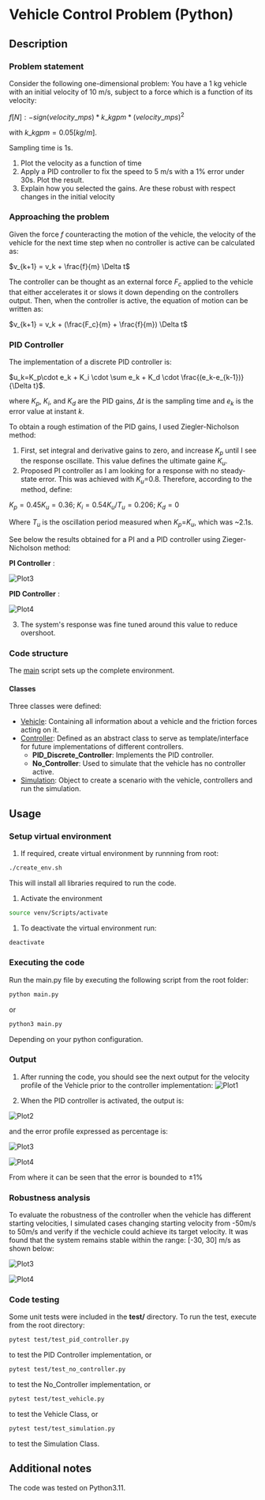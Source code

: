 # Vehicle Control Problem (Python)
## Description
### Problem statement

Consider the following one-dimensional problem:
You have a 1 kg vehicle with an initial velocity of 10 m/s, subject to a force which is a function of its velocity:

$f [N]: -sign(velocity\_mps) * k\_kgpm * (velocity\_mps)^2$ 

with $k\_kgpm = 0.05 [kg/m]$.

Sampling time is 1s.

1. Plot the velocity as a function of time
2. Apply a PID controller to fix the speed to 5 m/s with a 1% error under 30s. Plot the result.
3. Explain how you selected the gains. Are these robust with respect changes in the initial velocity
 
### Approaching the problem

Given the force $f$ counteracting the motion of the vehicle, the velocity of the vehicle for the next time step when no controller is active can be calculated as:

$v_{k+1} = v_k + \frac{f}{m} \Delta t$ 

The controller can be thought as an external force $F_c$ applied to the vehicle that either accelerates it or slows it down depending on the controllers output. Then, when the controller is active, the equation of motion can be written as:

$v_{k+1} = v_k + (\frac{F_c}{m} + \frac{f}{m})  \Delta t$ 

### PID Controller
The implementation of a discrete PID controller is:

$u_k=K_p\cdot e_k + K_i \cdot \sum e_k + K_d \cdot \frac{(e_k-e_{k-1})}{\Delta t}$.

where $K_p$, $K_i$, and $K_d$ are the PID gains, $\Delta t$ is the sampling time and $e_k$ is the error value at instant $k$.

To obtain a rough estimation of the PID gains, I used Ziegler-Nicholson method:

1. First, set integral and derivative gains to zero, and increase $K_p$ until I see the response oscillate. This value defines the ultimate gaine $K_u$.
2. Proposed PI controller as I am looking for a response with no steady-state error. This was achieved with $K_u$=0.8. Therefore, according to the method, define:

$K_p=0.45K_u=0.36$; $K_i=0.54K_u/T_u=0.206$; $K_d=0$

Where $T_u$ is the oscillation period measured when $K_p$=$K_u$, which was ~2.1s.

See below the results obtained for a PI and a PID controller using Zieger-Nicholson method:

**PI Controller** :

![Plot3](output/velocity_profile_PI_ZN.png)

**PID Controller** :

![Plot4](output/velocity_profile_PID_ZN.png)

3. The system's response was fine tuned around this value to reduce overshoot.
   
### Code structure

The [main](main.py) script sets up the complete environment.

#### Classes

Three classes were defined:

* [Vehicle](modules\vehicle.py): Containing all information about a vehicle and the friction forces acting on it.
* [Controller](modules\controller.py): Defined as an abstract class to serve as template/interface for future implementations of different controllers.
  * **PID_Discrete_Controller**: Implements the PID controller.
  * **No_Controller**: Used to simulate that the vehicle has no controller active.
* [Simulation](modules\simulation.py): Object to create a scenario with the vehicle, controllers and run the simulation.

## Usage
### Setup virtual environment
1. If required, create virtual environment by runnning from root:
```bash
./create_env.sh
```
This will install all libraries required to run the code.

1. Activate the environment 
```bash
source venv/Scripts/activate
```

1. To deactivate the virtual environment run:
```bash
deactivate
```
### Executing the code
Run the main.py file by executing the following script from the root folder:
```bash
python main.py
```
or 
```bash
python3 main.py
```
Depending on your python configuration.

### Output
1. After running the code, you should see the next output for the velocity profile of the Vehicle prior to the controller implementation:
![Plot1](output/velocity_profile_no_control.png)

1. When the PID controller is activated, the output is: 
   
![Plot2](output/velocity_profile.png)

and the error profile expressed as percentage is:

![Plot3](output/error_profile.png)

![Plot4](output/error_profile_zoom.png)

From where it can be seen that the error is bounded to $\pm 1\%$

### Robustness analysis

To evaluate the robustness of the controller when the vehicle has different starting velocities, I simulated cases changing starting velocity from -50m/s to 50m/s and verify if the vechicle could achieve its target velocity. It was found that the system remains stable within the range: [-30, 30] m/s as shown below:

![Plot3](output/settling_time.png)

![Plot4](output/response_sensitivity.png)


### Code testing
Some unit tests were included in the __test/__ directory. To run the test, execute from the root directory:
```bash
pytest test/test_pid_controller.py
```
to test the PID Controller implementation, or 
```bash
pytest test/test_no_controller.py
```
to test the No_Controller implementation, or
```bash
pytest test/test_vehicle.py
```
to test the Vehicle Class, or 
```bash
pytest test/test_simulation.py
```
to test the Simulation Class.


## Additional notes
The code was tested on Python3.11.

